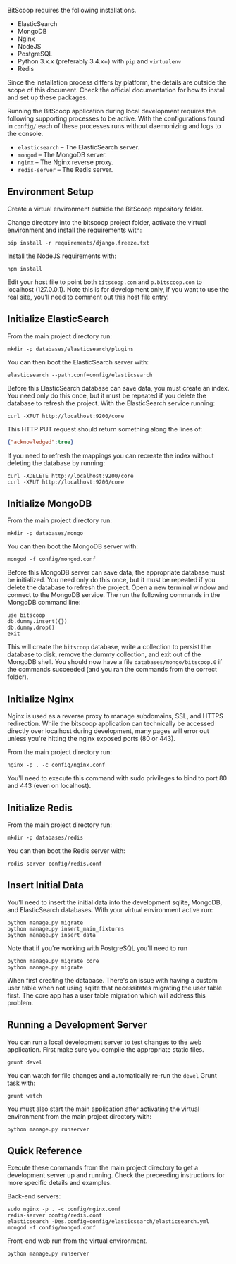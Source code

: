 BitScoop requires the following installations.

* ElasticSearch
* MongoDB
* Nginx
* NodeJS
* PostgreSQL
* Python 3.x.x (preferably 3.4.x+) with `pip` and `virtualenv`
* Redis

Since the installation process differs by platform, the details are outside the
scope of this document. Check the official documentation for how to install and
set up these packages.

Running the BitScoop application during local development requires the following
supporting processes to be active. With the configurations found in `config/`
each of these processes runs without daemonizing and logs to the console.

* `elasticsearch` &ndash; The ElasticSearch server.
* `mongod` &ndash; The MongoDB server.
* `nginx` &ndash; The Nginx reverse proxy.
* `redis-server` &ndash; The Redis server.


## Environment Setup
Create a virtual environment outside the BitScoop repository folder.

Change directory into the bitscoop project folder, activate the virtual
environment and install the requirements with:

```
pip install -r requirements/django.freeze.txt
```

Install the NodeJS requirements with:

```
npm install
```

Edit your host file to point both `bitscoop.com` and `p.bitscoop.com` to
localhost (127.0.0.1). Note this is for development only, if you want to use the
real site, you'll need to comment out this host file entry!


## Initialize ElasticSearch
From the main project directory run:

```
mkdir -p databases/elasticsearch/plugins
```

You can then boot the ElasticSearch server with:

```
elasticsearch --path.conf=config/elasticsearch
```

Before this ElasticSearch database can save data, you must create an index. You
need only do this once, but it must be repeated if you delete the database to
refresh the project. With the ElasticSearch service running:

```
curl -XPUT http://localhost:9200/core
```

This HTTP PUT request should return something along the lines of:

```json
{"acknowledged":true}
```

If you need to refresh the mappings you can recreate the index without deleting
the database by running:

```
curl -XDELETE http://localhost:9200/core
curl -XPUT http://localhost:9200/core
```


## Initialize MongoDB
From the main project directory run:

```
mkdir -p databases/mongo
```

You can then boot the MongoDB server with:

```
mongod -f config/mongod.conf
```

Before this MongoDB server can save data, the appropriate database must be
initialized. You need only do this once, but it must be repeated if you delete
the database to refresh the project. Open a new terminal window and connect to
the MongoDB service. The run the following commands in the MongoDB command line:

```
use bitscoop
db.dummy.insert({})
db.dummy.drop()
exit
```

This will create the `bitscoop` database, write a collection to persist the
database to disk, remove the dummy collection, and exit out of the MongoDB
shell. You should now have a file `databases/mongo/bitscoop.0` if the commands
succeeded (and you ran the commands from the correct folder).


## Initialize Nginx
Nginx is used as a reverse proxy to manage subdomains, SSL, and HTTPS
redirection. While the bitscoop application can technically be accessed directly
over localhost during development, many pages will error out unless you're
hitting the nginx exposed ports (80 or 443).

From the main project directory run:

```
nginx -p . -c config/nginx.conf
```

You'll need to execute this command with sudo privileges to bind to port 80 and
443 (even on localhost).


## Initialize Redis
From the main project directory run:

```
mkdir -p databases/redis
```

You can then boot the Redis server with:

```
redis-server config/redis.conf
```


## Insert Initial Data

You'll need to insert the initial data into the development sqlite, MongoDB, and
ElasticSearch databases. With your virtual environment active run:

```
python manage.py migrate
python manage.py insert_main_fixtures
python manage.py insert_data
```

Note that if you're working with PostgreSQL you'll need to run

```
python manage.py migrate core
python manage.py migrate
```

When first creating the database. There's an issue with having a custom user table when not using sqlite that
necessitates migrating the user table first. The core app has a user table migration which will address this problem.


## Running a Development Server
You can run a local development server to test changes to the web application.
First make sure you compile the appropriate static files.

```
grunt devel
```

You can watch for file changes and automatically re-run the `devel` Grunt task
with:

```
grunt watch
```

You must also start the main application after activating the virtual
environment from the main project directory with:

```
python manage.py runserver
```


## Quick Reference
Execute these commands from the main project directory to get a development
server up and running. Check the preceeding instructions for more specific
details and examples.

Back-end servers:

```
sudo nginx -p . -c config/nginx.conf
redis-server config/redis.conf
elasticsearch -Des.config=config/elasticsearch/elasticsearch.yml
mongod -f config/mongod.conf
```

Front-end web run from the virtual environment.

```
python manage.py runserver
```
